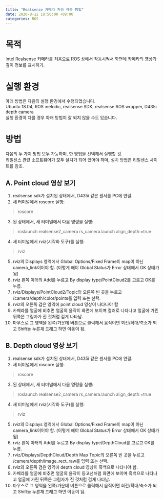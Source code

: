 ```yaml
---
title: "Realsense 카메라 처음 작동 방법"
date: 2020-8-12 18:56:00 +09:00
categories: ROS
---
```


# 목적
Intel Realsense 카메라를 처음으로 ROS 상에서 작동시켜서 화면에 카메라의 영상과 깊이 정보를 표시하기.

# 실행 환경
아래 방법은 다음의 실행 환경에서 수행되었습니다.   
Ubuntu 18.04, ROS melodic, realsense SDK, realsense ROS wrapper, D435i depth camera   
실행 환경이 다를 경우 아래 방법이 잘 되지 않을 수도 있습니다.

# 방법
다음의 두 가지 방법 모두 가능하며, 한 방법을 선택해서 실행할 것.   
리얼센스 관련 소프트웨어가 모두 설치가 되어 있어야 하며, 설치 방법은 리얼센스 사이트를 참조.   

## A. Point cloud 영상 보기
1. realsense sdk가 설치된 상태에서, D435i 같은 센서를 PC에 연결.
2. 새 터미널에서 roscore 실행:
> roscore
3. 된 상태에서, 새 터미널에서 다음 명령을 실행:
> roslaunch realsense2_camera rs_camera.launch align_depth:=true
4. 새 터미널에서 rviz(시각화 도구)를 실행:
> rviz
5. rviz의 Displays 영역에서 Global Options/Fixed Frame이 map이 아닌 camera_link이어야 함.
   (이렇게 해야 Global Status가 Error 상태에서 OK 상태가 됨)
6. rviz 왼쪽 아래의 Add를 누르고 By display type/PointCloud2를 고르고 OK를 누름.
7. rviz/Displays/PointCloud2/Topic의 오른쪽 빈 곳을 누르고 /camera/depth/color/points를 입력 또는 선택.
8. rviz의 오른쪽 검은 영역에 point cloud 영상이 나타나야 함
9. 카메라를 얼굴에 비추면 얼굴의 윤곽이 화면에 보이며 컬러로 나타나고 얼굴에 가린 뒤쪽은 그림자가 진 것처럼 검게 나타남.
10. 마우스로 그 영역을 왼쪽/가운데 버튼으로 클릭해서 움직이면 회전/확대/축소가 되고 Shift늘 누른채 드래그 하면 이동이 됨. 

## B. Depth cloud 영상 보기
1. realsense sdk가 설치된 상태에서, D435i 같은 센서를 PC에 연결.
2. 새 터미널에서 roscore 실행:
> roscore
3. 된 상태에서, 새 터미널에서 다음 명령을 실행:
> roslaunch realsense2_camera rs_camera.launch align_depth:=true
4. 새 터미널에서 rviz(시각화 도구)를 실행:
> rviz
5. rviz의 Displays 영역에서 Global Options/Fixed Frame이 map이 아닌 camera_link이어야 함.
   (이렇게 해야 Global Status가 Error 상태에서 OK 상태가 됨)
6. rviz 왼쪽 아래의 Add를 누르고 By display type/DepthCloud를 고르고 OK를 누름.
7. rviz/Displays/DepthCloud/Depth Map Topic의 오른쪽 빈 곳을 누르고 /camera/depth/image_rect_raw를 입력 또는 선택.
8. rviz의 오른쪽 검은 영역에 depth cloud 영상이 흑백으로 나타나야 함.
9. 카메라를 얼굴에 비추면 얼굴의 윤곽이 등고선처럼 화면에 보이며 흑백으로 나타나고 얼굴에 가린 뒤쪽은 그림자가 진 것처럼 검게 나타남.
10. 마우스로 그 영역을 왼쪽/가운데 버튼으로 클릭해서 움직이면 회전/확대/축소가 되고 Shift늘 누른채 드래그 하면 이동이 됨. 
